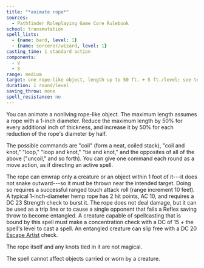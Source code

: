 ```yaml
---
title: "*animate rope*"
sources:
  - Pathfinder Roleplaying Game Core Rulebook
school: transmutation
spell_lists:
  - {name: bard, level: 1}
  - {name: sorcerer/wizard, level: 1}
casting_time: 1 standard action
components:
  - V
  - S
range: medium
target: one rope-like object, length up to 50 ft. + 5 ft./level; see text
duration: 1 round/level
saving_throw: none
spell_resistance: no
---
```


You can animate a nonliving rope-like object. The maximum length assumes a rope with a 1-inch diameter. Reduce the maximum length by 50% for every additional inch of thickness, and increase it by 50% for each reduction of the rope's diameter by half.

The possible commands are "coil" (form a neat, coiled stack), "coil and knot," "loop," "loop and knot," "tie and knot," and the opposites of all of the above ("uncoil," and so forth). You can give one command each round as a move action, as if directing an active spell.

The rope can enwrap only a creature or an object within 1 foot of it---it does not snake outward---so it must be thrown near the intended target. Doing so requires a successful ranged touch attack roll (range increment 10 feet). A typical 1-inch-diameter hemp rope has 2 hit points, AC 10, and requires a DC 23 Strength check to burst it. The rope does not deal damage, but it can be used as a trip line or to cause a single opponent that fails a Reflex saving throw to become entangled. A creature capable of spellcasting that is bound by this spell must make a concentration check with a DC of 15 + the spell's level to cast a spell. An entangled creature can slip free with a DC 20 [Escape Artist](/skills/escape-artist/) check.

The rope itself and any knots tied in it are not magical.

The spell cannot affect objects carried or worn by a creature.

